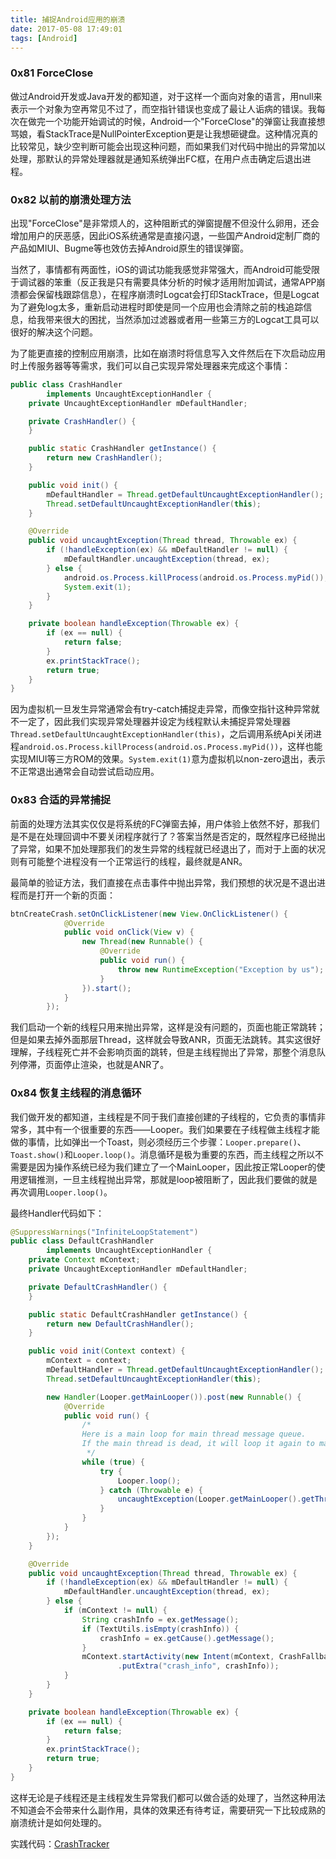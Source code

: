 ```yaml
---
title: 捕捉Android应用的崩溃
date: 2017-05-08 17:49:01
tags: [Android]
---
```


### 0x81 ForceClose

做过Android开发或Java开发的都知道，对于这样一个面向对象的语言，用null来表示一个对象为空再常见不过了，而空指针错误也变成了最让人诟病的错误。我每次在做完一个功能开始调试的时候，Android一个"ForceClose"的弹窗让我直接想骂娘，看StackTrace是NullPointerException更是让我想砸键盘。这种情况真的比较常见，缺少空判断可能会出现这种问题，而如果我们对代码中抛出的异常加以处理，那默认的异常处理器就是通知系统弹出FC框，在用户点击确定后退出进程。

### 0x82 以前的崩溃处理方法

出现"ForceClose"是非常烦人的，这种阻断式的弹窗提醒不但没什么卵用，还会增加用户的厌恶感，因此iOS系统通常是直接闪退，一些国产Android定制厂商的产品如MIUI、Bugme等也效仿去掉Android原生的错误弹窗。

当然了，事情都有两面性，iOS的调试功能我感觉非常强大，而Android可能受限于调试器的笨重（反正我是只有需要具体分析的时候才适用附加调试，通常APP崩溃都会保留栈跟踪信息），在程序崩溃时Logcat会打印StackTrace，但是Logcat为了避免log太多，重新启动进程时即使是同一个应用也会清除之前的栈追踪信息，给我带来很大的困扰，当然添加过滤器或者用一些第三方的Logcat工具可以很好的解决这个问题。

为了能更直接的控制应用崩溃，比如在崩溃时将信息写入文件然后在下次启动应用时上传服务器等等需求，我们可以自己实现异常处理器来完成这个事情：

```Java
public class CrashHandler
        implements UncaughtExceptionHandler {
    private UncaughtExceptionHandler mDefaultHandler;

    private CrashHandler() {
    }

    public static CrashHandler getInstance() {
        return new CrashHandler();
    }

    public void init() {
        mDefaultHandler = Thread.getDefaultUncaughtExceptionHandler();
        Thread.setDefaultUncaughtExceptionHandler(this);
    }

    @Override
    public void uncaughtException(Thread thread, Throwable ex) {
        if (!handleException(ex) && mDefaultHandler != null) {
            mDefaultHandler.uncaughtException(thread, ex);
        } else {
            android.os.Process.killProcess(android.os.Process.myPid());
            System.exit(1);
        }
    }

    private boolean handleException(Throwable ex) {
        if (ex == null) {
            return false;
        }
        ex.printStackTrace();
        return true;
    }
}
```

因为虚拟机一旦发生异常通常会有try-catch捕捉走异常，而像空指针这种异常就不一定了，因此我们实现异常处理器并设定为线程默认未捕捉异常处理器`Thread.setDefaultUncaughtExceptionHandler(this)`，之后调用系统Api关闭进程`android.os.Process.killProcess(android.os.Process.myPid())`，这样也能实现MIUI等三方ROM的效果。`System.exit(1)`意为虚拟机以non-zero退出，表示不正常退出通常会自动尝试启动应用。

### 0x83 合适的异常捕捉

前面的处理方法其实仅仅是将系统的FC弹窗去掉，用户体验上依然不好，那我们是不是在处理回调中不要关闭程序就行了？答案当然是否定的，既然程序已经抛出了异常，如果不加处理那我们的发生异常的线程就已经退出了，而对于上面的状况则有可能整个进程没有一个正常运行的线程，最终就是ANR。

最简单的验证方法，我们直接在点击事件中抛出异常，我们预想的状况是不退出进程而是打开一个新的页面：

```Java
btnCreateCrash.setOnClickListener(new View.OnClickListener() {
            @Override
            public void onClick(View v) {
                new Thread(new Runnable() {
                    @Override
                    public void run() {
                        throw new RuntimeException("Exception by us");
                    }
                }).start();
            }
        });
```

我们启动一个新的线程只用来抛出异常，这样是没有问题的，页面也能正常跳转；但是如果去掉外面那层Thread，这样就会导致ANR，页面无法跳转。其实这很好理解，子线程死亡并不会影响页面的跳转，但是主线程抛出了异常，那整个消息队列停滞，页面停止渲染，也就是ANR了。

### 0x84 恢复主线程的消息循环

我们做开发的都知道，主线程是不同于我们直接创建的子线程的，它负责的事情非常多，其中有一个很重要的东西——Looper。我们如果要在子线程做主线程才能做的事情，比如弹出一个Toast，则必须经历三个步骤：`Looper.prepare()`、`Toast.show()`和`Looper.loop()`。消息循环是极为重要的东西，而主线程之所以不需要是因为操作系统已经为我们建立了一个MainLooper，因此按正常Looper的使用逻辑推测，一旦主线程抛出异常，那就是loop被阻断了，因此我们要做的就是再次调用`Looper.loop()`。

最终Handler代码如下：

```Java
@SuppressWarnings("InfiniteLoopStatement")
public class DefaultCrashHandler
        implements UncaughtExceptionHandler {
    private Context mContext;
    private UncaughtExceptionHandler mDefaultHandler;

    private DefaultCrashHandler() {
    }

    public static DefaultCrashHandler getInstance() {
        return new DefaultCrashHandler();
    }

    public void init(Context context) {
        mContext = context;
        mDefaultHandler = Thread.getDefaultUncaughtExceptionHandler();
        Thread.setDefaultUncaughtExceptionHandler(this);

        new Handler(Looper.getMainLooper()).post(new Runnable() {
            @Override
            public void run() {
                /*
                Here is a main loop for main thread message queue.
                If the main thread is dead, it will loop it again to maintain message queue.
                 */
                while (true) {
                    try {
                        Looper.loop();
                    } catch (Throwable e) {
                        uncaughtException(Looper.getMainLooper().getThread(), e);
                    }
                }
            }
        });
    }

    @Override
    public void uncaughtException(Thread thread, Throwable ex) {
        if (!handleException(ex) && mDefaultHandler != null) {
            mDefaultHandler.uncaughtException(thread, ex);
        } else {
            if (mContext != null) {
                String crashInfo = ex.getMessage();
                if (TextUtils.isEmpty(crashInfo)) {
                    crashInfo = ex.getCause().getMessage();
                }
                mContext.startActivity(new Intent(mContext, CrashFallbackActivity.class)
                        .putExtra("crash_info", crashInfo));
            }
        }
    }

    private boolean handleException(Throwable ex) {
        if (ex == null) {
            return false;
        }
        ex.printStackTrace();
        return true;
    }
}
```

这样无论是子线程还是主线程发生异常我们都可以做合适的处理了，当然这种用法不知道会不会带来什么副作用，具体的效果还有待考证，需要研究一下比较成熟的崩溃统计是如何处理的。

实践代码：[CrashTracker
](https://github.com/FioneraGH/CrashTracker.git, "FioneraGH/CrashTracker")
